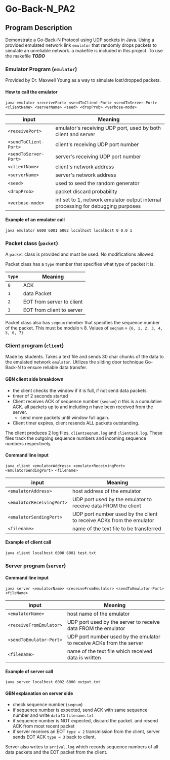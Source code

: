 # Go-Back-N_PA2

## Program Description
Demonstrate a Go-Back-N Protocol using UDP sockets in Java. Using a provided emulated network link `emulator` that randomly drops packets to simulate an unreliable network. 
a makefile is included in this project. To use the makefile _**TODO**_

### Emulator Program (`emulator`)
Provided by Dr. Maxwell Young as a way to simulate lost/dropped packets. 
#### How to call the emulator
`java emulator <receivePort> <sendToClient-Port> <sendToServer-Port> <clientName> <serverName> <seed> <dropProb> <verbose-mode>`

| input  | Meaning |
| ------- | ------- |
|`<receivePort>` |emulator's receiving UDP port, used by both client and server |
|`<sendToClient-Port>`|client's receiving UDP port number |
|`<sendToServer-Port>`|server's receiving UDP port number |
|`<clientName>`|client's network address |
|`<serverName>`|server's network address |
|`<seed>`|used to seed the random generator |
|`<dropProb>`|packet discard probability |
|`<verbose-mode>`|int set to 1, network emulator output internal processing for debugging purposes|


#### Example of an emulator call
`java emulator 6000 6001 6002 localhost localhost 0 0.0 1`

### Packet class (`packet`)
A `packet` class is provided and must be used. No modifications allowed. 

Packet class has a  `type` member that specifies what type of packet it is. 

| `type`  | Meaning |
| ------- | ------- |
|`0`      |ACK      |
|`1`      |data Packet |
|`2`      |EOT from server to client |
|`3`      |EOT from client to server |

Packet class also has `seqnum` member that specifies the sequence number of the packet. This must be modulo `%` 8. 
Values of `seqnum` = `{0, 1, 2, 3, 4, 5, 6, 7}`

### Client program (`client`)
Made by students. Takes a text file and sends 30 char chunks of the data to the emulated network `emulator`. Utilizes the sliding door technique Go-Back-N to ensure reliable data transfer. 

#### GBN client side breakdown
* the client checks the window if it is full, if not send data packets. 
* timer of 2 seconds started
* Client receives ACK of sequence number (`seqnum`) *n* this is a cumulative ACK. all packets up to and including *n* have been received from the server.
  * send more packets until window full again. 
* Client timer expires, client resends ALL packets outstanding. 

The client produces 2 log files, `clientseqnum.log` and `clientack.log`. These files track the outgoing sequence numbers and incoming sequence numbers respectively. 

#### Command line input
`java client <emulatorAddress> <emulatorReceivingPort> <emulatorSendingPort> <filename>` 

| input  | Meaning |
| ------- | ------- |
|`<emulatorAddress>` |host address of the emulator      |
|`<emulatorReceivingPort>`|UDP port used by the emulator to receive data FROM the client |
|`<emulatorSendingPort>`|UDP port number used by the client to receive ACKs from the emulator |
|`<filename>`|name of the text file to be transferred |

#### Example of client call
`java client localhost 6000 6001 test.txt`

### Server program (`server`) 

#### Command line input
`java server <emulatorName> <receiveFromEmulator> <sendToEmulator-Port> <fileName>`

| input  | Meaning |
| ------- | ------- |
|`<emulatorName>` |host name of the emulator      |
|`<receiveFromEmulator>`|UDP port used by the server to receive data FROM the emulator |
|`<sendToEmulator-Port>`|UDP port number used by the emulator to receive ACKs from the server |
|`<filename>`|name of the text file which received data is written |

#### Example of server call 
`java server localhost 6002 6000 output.txt`

#### GBN explanation on server side

* check sequence number (`seqnum`)
* if sequence number is expected, send ACK with same sequence number and write `data` to `filename.txt`
* if sequence number is NOT expected, discard the packet. and resend ACK from most recent packet
* if server receives an EOT `type = 2` transmission from the client, server sends EOT ACK `type = 3` back to client. 

Server also writes to `arrival.log` which records sequence numbers of all data packets and the EOT packet from the client. 
